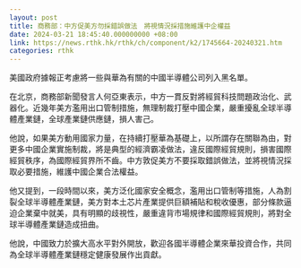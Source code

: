 ```yaml
---
layout: post
title: 商務部：中方促美方勿採錯誤做法　將視情況採措施維護中企權益
date: 2024-03-21 18:45:40.000000000 +08:00
link: https://news.rthk.hk/rthk/ch/component/k2/1745664-20240321.htm
categories: rthk
---
```


美國政府據報正考慮將一些與華為有關的中國半導體公司列入黑名單。

在北京，商務部新聞發言人何亞東表示，中方一貫反對將經貿科技問題政治化、武器化。近幾年美方濫用出口管制措施，無理制裁打壓中國企業，嚴重擾亂全球半導體產業鏈，全球產業鏈供應鏈，損人害己。

他說，如果美方動用國家力量，在持續打壓華為基礎上，以所謂存在關聯為由，對更多中國企業實施制裁，將是典型的經濟霸凌做法，違反國際經貿規則，損害國際經貿秩序，為國際經貿界所不齒。中方敦促美方不要採取錯誤做法，並將視情況採取必要措施，維護中國企業合法權益。

他又提到，一段時間以來，美方泛化國家安全概念，濫用出口管制等措施，人為割裂全球半導體產業鏈，美方對本土芯片產業提供巨額補貼和稅收優惠，部分條款逼迫企業棄中就美，具有明顯的歧視性，嚴重違背市場規律和國際經貿規則，將對全球半導體產業鏈造成扭曲。

他說，中國致力於擴大高水平對外開放，歡迎各國半導體企業來華投資合作，共同為全球半導體產業鏈穩定健康發展作出貢獻。
